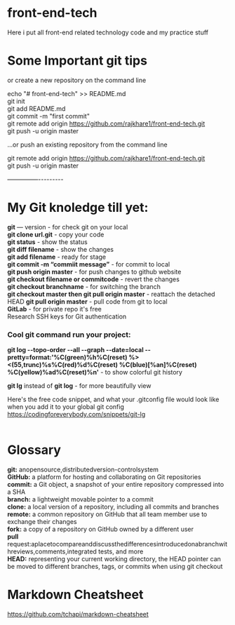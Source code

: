 # front-end-tech
Here i put all front-end related technology code and my practice stuff<br/>


# Some Important git tips

or create a new repository on the command line <br/>

echo "# front-end-tech" >> README.md <br/>
git init <br/>
git add README.md <br/>
git commit -m "first commit" <br/>
git remote add origin https://github.com/rajkhare1/front-end-tech.git <br/>
git push -u origin master <br/>


…or push an existing repository from the command line <br/>

git remote add origin https://github.com/rajkhare1/front-end-tech.git <br/>
git push -u origin master <br/>

—————--------- <br/> 
# My Git knoledge till yet: 
**git** — version - for check git on your local <br/>
**git clone url.git**  - copy your code <br/>
**git status** - show the status <br/>
**git diff filename** - show the changes<br/>
**git add filename** - ready for stage <br/>
**git commit -m “commiit message”** - for commit to local <br/>
**git push origin master** - for push changes to github website <br/>
**git checkout filename or commitcode** - revert the changes <br/>
**git checkout branchname** - for switching the branch <br/>
**git checkout master then git pull origin master** - reattach the detached HEAD
**git pull origin master** - pull code from git to local <br/>
**GitLab** - for private repo it's free <br/>
Research SSH keys for Git authentication <br/>


### Cool git command run your project:  <br/>
**git log --topo-order --all --graph --date=local --pretty=format:'%C(green)%h%C(reset) %><(55,trunc)%s%C(red)%d%C(reset) %C(blue)[%an]%C(reset) %C(yellow)%ad%C(reset)%n'** - to show colorful git history <br/>

**git lg** instead of **git log** - for more beautifully view <br/>

Here's the free code snippet, and what your .gitconfig file would look like when you add it to your global git config
https://codingforeverybody.com/snippets/git-lg <br/> <br/>

# Glossary
**git:** anopensource,distributedversion-controlsystem <br/>
**GitHub:** a platform for hosting and collaborating on Git repositories <br/>
**commit:** a Git object, a snapshot of your entire repository compressed into a SHA <br/>
**branch:** a lightweight movable pointer to a commit <br/>
**clone:** a local version of a repository, including all commits and branches <br/>
**remote:** a common repository on GitHub that all team member use to exchange their changes <br/>
**fork:** a copy of a repository on GitHub owned by a different user <br/>
**pull** request:aplacetocompareanddiscussthedifferencesintroducedonabranchwithreviews,comments,integrated tests, and more<br/>
**HEAD:** representing your current working directory, the HEAD pointer can be moved to different branches, tags, or commits when using git checkout<br/>

# Markdown Cheatsheet
https://github.com/tchapi/markdown-cheatsheet
